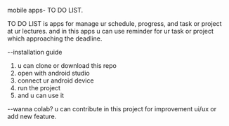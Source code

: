 mobile apps- TO DO LIST.

TO DO LIST is apps for manage ur schedule, progress, and task or project at ur lectures. and in this apps u can use reminder for ur task or project which approaching the deadline.

--installation guide
1. u can clone or download this repo
2. open with android studio
3. connect ur android device
4. run the project
5. and u can use it

--wanna colab?
u can contribute in this project for improvement ui/ux or add new feature.
